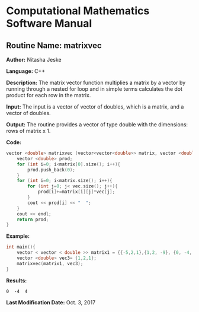 # Computational Mathematics Software Manual

## **Routine Name:** matrixvec

**Author:** Nitasha Jeske

**Language:** C++

**Description:** The matrix vector function multiplies a matrix by a vector by running through a nested for loop and in simple terms calculates the dot product for each row in the matrix. 

**Input:**  The input is a vector of vector of doubles, which is a matrix, and a vector of doubles.

**Output:** The routine provides a vector of type double with the dimensions: rows of matrix x 1.

**Code:**
```C++
vector <double> matrixvec (vector<vector<double>> matrix, vector <double> vec){
    vector <double> prod;
    for (int i=0; i<matrix[0].size(); i++){
        prod.push_back(0);
    }
    for (int i=0; i<matrix.size(); i++){
        for (int j=0; j< vec.size(); j++){
            prod[i]+=matrix[i][j]*vec[j];
        }
        cout << prod[i] << "  ";
    }
    cout << endl;
    return prod;
}
```

**Example:**
```C++
int main(){
    vector < vector < double >> matrix1 = {{-5,2,1},{1,2, -9}, {0, -4, 12}};
    vector <double> vec3= {1,2,1};
    matrixvec(matrix1, vec3);
}
```

**Results:**  
```
0  -4  4   
```

**Last Modification Date:** Oct. 3, 2017
